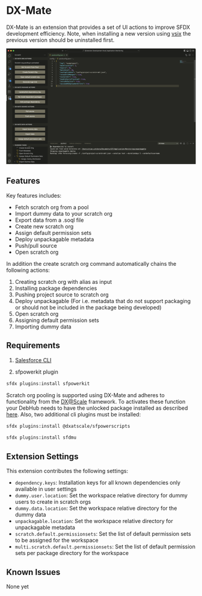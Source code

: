# DX-Mate

DX-Mate is an extension that provides a set of UI actions to improve SFDX development efficiency. Note, when installing a new version using [vsix](https://code.visualstudio.com/docs/editor/extension-marketplace#_install-from-a-vsix) the previous version should be uninstalled first.

![Extension Screenshot](src/graphics/extension_screenshot.png)

## Features

Key features includes:
- Fetch scratch org from a pool
- Import dummy data to your scratch org
- Export data from a .soql file
- Create new scratch org
- Assign default permission sets
- Deploy unpackagable metadata
- Push/pull source
- Open scratch org

In addition the create scratch org command automatically chains the following actions:
1. Creating scratch org with alias as input
2. Installing package dependencies
3. Pushing project source to scratch org
4. Deploy unpackagable (For i.e. metadata that do not support packaging or should not be included in the package being developed)
5. Open scratch org
6. Assigning default permission sets
7. Importing dummy data

## Requirements

1. [Salesforce CLI](https://developer.salesforce.com/docs/atlas.en-us.sfdx_setup.meta/sfdx_setup/sfdx_setup_install_cli.htm)

2. sfpowerkit plugin
```bash
sfdx plugins:install sfpowerkit
```

Scratch org pooling is supported using DX-Mate and adheres to functionality from the [DX@Scale](https://docs.dxatscale.io/) framework. To activates these function your DebHub needs to have the unlocked package installed as described [here](https://docs.dxatscale.io/challenges/challenges/scratch-org-pooling). Also, two additional cli plugins must be installed:
```bash
sfdx plugins:install @dxatscale/sfpowerscripts 
````
```bash
sfdx plugins:install sfdmu  
```

## Extension Settings

This extension contributes the following settings:

* `dependency.keys`: Installation keys for all known dependencies only available in user settings
* `dummy.user.location`: Set the workspace relative directory for dummy users to create in scratch orgs
* `dummy.data.location`: Set the workspace relative directory for the dummy data
* `unpackagable.location`: Set the workspace relative directory for unpackagable metadata
* `scratch.default.permissionsets`: Set the list of default permission sets to be assigned for the workspace
* `multi.scratch.default.permissionsets`: Set the list of default permission sets per package directory for the workspace

## Known Issues

None yet
